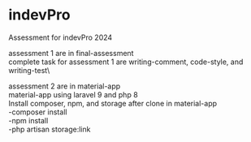 # indevPro
Assessment for indevPro 2024

assessment 1 are in final-assessment\
complete task for assessment 1 are writing-comment, code-style, and writing-test\

assessment 2 are in material-app\
material-app using laravel 9 and php 8\
Install composer, npm, and storage after clone in material-app\
-composer install\
-npm install\
-php artisan storage:link
